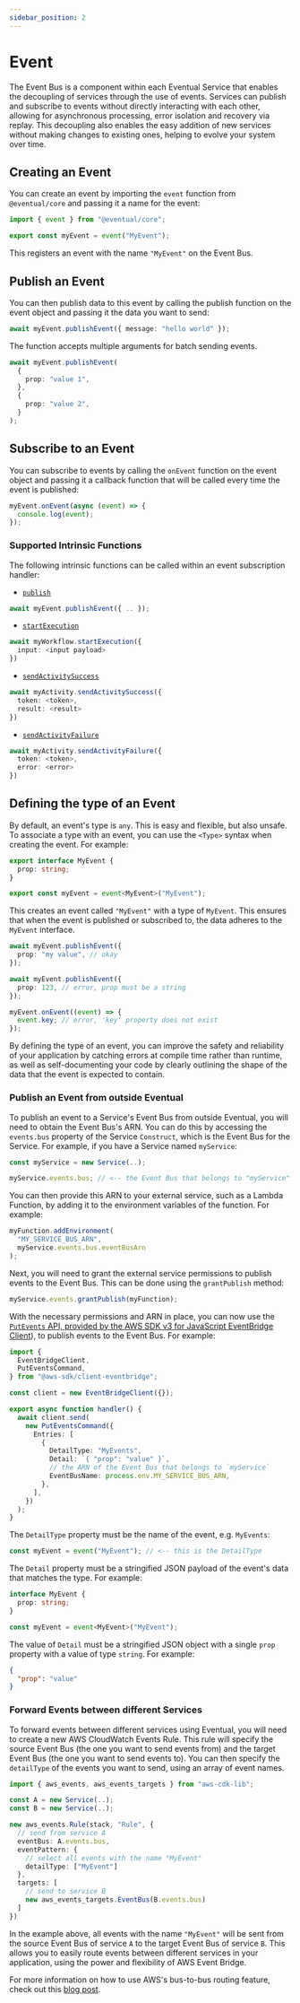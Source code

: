 ```yaml
---
sidebar_position: 2
---
```


# Event

The Event Bus is a component within each Eventual Service that enables the decoupling of services through the use of events. Services can publish and subscribe to events without directly interacting with each other, allowing for asynchronous processing, error isolation and recovery via replay. This decoupling also enables the easy addition of new services without making changes to existing ones, helping to evolve your system over time.

## Creating an Event

You can create an event by importing the `event` function from `@eventual/core` and passing it a name for the event:

```ts
import { event } from "@eventual/core";

export const myEvent = event("MyEvent");
```

This registers an event with the name `"MyEvent"` on the Event Bus.

## Publish an Event

You can then publish data to this event by calling the publish function on the event object and passing it the data you want to send:

```ts
await myEvent.publishEvent({ message: "hello world" });
```

The function accepts multiple arguments for batch sending events.

```ts
await myEvent.publishEvent(
  {
    prop: "value 1",
  },
  {
    prop: "value 2",
  }
);
```

## Subscribe to an Event

You can subscribe to events by calling the `onEvent` function on the event object and passing it a callback function that will be called every time the event is published:

```ts
myEvent.onEvent(async (event) => {
  console.log(event);
});
```

### Supported Intrinsic Functions

The following intrinsic functions can be called within an event subscription handler:

- [`publish`](./event.md#publish-to-an-event)

```ts
await myEvent.publishEvent({ .. });
```

- [`startExecution`](./workflow.md#start-execution)

```ts
await myWorkflow.startExecution({
  input: <input payload>
})
```

- [`sendActivitySuccess`](./activity.md#complete-an-activity)

```ts
await myActivity.sendActivitySuccess({
  token: <token>,
  result: <result>
})
```

- [`sendActivityFailure`](./activity.md#fail-an-activity)

```ts
await myActivity.sendActivityFailure({
  token: <token>,
  error: <error>
})
```

## Defining the type of an Event

By default, an event's type is `any`. This is easy and flexible, but also unsafe. To associate a type with an event, you can use the `<Type>` syntax when creating the event. For example:

```ts
export interface MyEvent {
  prop: string;
}

export const myEvent = event<MyEvent>("MyEvent");
```

This creates an event called `"MyEvent"` with a type of `MyEvent`. This ensures that when the event is published or subscribed to, the data adheres to the `MyEvent` interface.

```ts
await myEvent.publishEvent({
  prop: "my value", // okay
});

await myEvent.publishEvent({
  prop: 123, // error, prop must be a string
});

myEvent.onEvent((event) => {
  event.key; // error, 'key' property does not exist
});
```

By defining the type of an event, you can improve the safety and reliability of your application by catching errors at compile time rather than runtime, as well as self-documenting your code by clearly outlining the shape of the data that the event is expected to contain.

### Publish an Event from outside Eventual

To publish an event to a Service's Event Bus from outside Eventual, you will need to obtain the Event Bus's ARN. You can do this by accessing the `events.bus` property of the Service `Construct`, which is the Event Bus for the Service. For example, if you have a Service named `myService`:

```ts
const myService = new Service(..);

myService.events.bus; // <-- the Event Bus that belongs to "myService"
```

You can then provide this ARN to your external service, such as a Lambda Function, by adding it to the environment variables of the function. For example:

```ts
myFunction.addEnvironment(
  "MY_SERVICE_BUS_ARN",
  myService.events.bus.eventBusArn
);
```

Next, you will need to grant the external service permissions to publish events to the Event Bus. This can be done using the `grantPublish` method:

```ts
myService.events.grantPublish(myFunction);
```

With the necessary permissions and ARN in place, you can now use the [`PutEvents` API, provided by the AWS SDK v3 for JavaScript EventBridge Client](https://docs.aws.amazon.com/AWSJavaScriptSDK/v3/latest/clients/client-eventbridge/classes/puteventscommand.html)), to publish events to the Event Bus. For example:

```ts
import {
  EventBridgeClient,
  PutEventsCommand,
} from "@aws-sdk/client-eventbridge";

const client = new EventBridgeClient({});

export async function handler() {
  await client.send(
    new PutEventsCommand({
      Entries: [
        {
          DetailType: "MyEvents",
          Detail: `{ "prop": "value" }`,
          // the ARN of the Event Bus that belongs to `myService`
          EventBusName: process.env.MY_SERVICE_BUS_ARN,
        },
      ],
    })
  );
}
```

The `DetailType` property must be the name of the event, e.g. `MyEvents`:

```ts
const myEvent = event("MyEvent"); // <-- this is the DetailType
```

The `Detail` property must be a stringified JSON payload of the event's data that matches the type. For example:

```ts
interface MyEvent {
  prop: string;
}

const myEvent = event<MyEvent>("MyEvent");
```

The value of `Detail` must be a stringified JSON object with a single `prop` property with a value of type `string`. For example:

```json
{
  "prop": "value"
}
```

### Forward Events between different Services

To forward events between different services using Eventual, you will need to create a new AWS CloudWatch Events Rule. This rule will specify the source Event Bus (the one you want to send events from) and the target Event Bus (the one you want to send events to). You can then specify the `detailType` of the events you want to send, using an array of event names.

```ts
import { aws_events, aws_events_targets } from "aws-cdk-lib";

const A = new Service(..);
const B = new Service(..);

new aws_events.Rule(stack, "Rule", {
  // send from service A
  eventBus: A.events.bus,
  eventPattern: {
    // select all events with the name "MyEvent"
    detailType: ["MyEvent"]
  },
  targets: [
    // send to service B
    new aws_events_targets.EventBus(B.events.bus)
  ]
})
```

In the example above, all events with the name `"MyEvent"` will be sent from the source Event Bus of service `A` to the target Event Bus of service `B`. This allows you to easily route events between different services in your application, using the power and flexibility of AWS Event Bridge.

For more information on how to use AWS's bus-to-bus routing feature, check out this [blog post](https://aws.amazon.com/blogs/compute/using-bus-to-bus-event-routing-with-amazon-eventbridge/).
